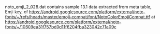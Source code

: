 noto_emji_2_028.dat contains sample 13.1 data extracted from meta table, Emji key, of https://android.googlesource.com/platform/external/noto-fonts/+/refs/heads/master/emoji-compat/font/NotoColorEmojiCompat.ttf at https://android.googlesource.com/platform/external/noto-fonts/+/10609ea31f757bd0d11f6204fba323042c71a09c